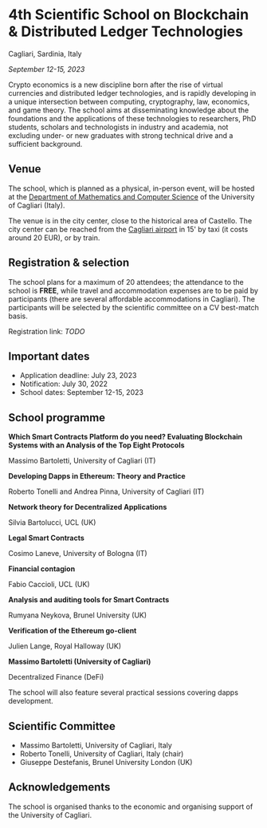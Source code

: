 # 4th Scientific School on Blockchain & Distributed Ledger Technologies

Cagliari, Sardinia, Italy

*September 12-15, 2023*

Crypto economics is a new discipline born after the rise of virtual currencies and distributed ledger technologies, and is rapidly developing in a unique intersection between computing, cryptography,  law,
economics, and game theory. The school aims at disseminating  knowledge about the foundations and the applications of these technologies to researchers, PhD students, scholars and technologists in industry and academia, not excluding under- or new graduates with strong technical drive and a sufficient background.


## Venue

The school, which is planned as a physical, in-person event, will be hosted at the [Department of Mathematics and Computer Science](https://goo.gl/maps/jjzgXGtSLtVBSrDu9) of the University of Cagliari (Italy).

The venue is in the city center, close to the historical area of Castello. 
The city center can be reached from the [Cagliari airport](http://www.sogaer.it/it) in 15' by taxi (it costs around 20 EUR), or by train.


## Registration & selection

The school plans for a maximum of 20 attendees; the attendance to the school is **FREE**, while travel and accommodation expenses are to be paid by participants (there are several affordable accommodations in Cagliari). 
The participants will be selected by the scientific  committee on a CV best-match basis.

Registration link:
*TODO*


## Important dates

- Application deadline: July 23, 2023
- Notification: July 30, 2022
- School dates: September 12-15, 2023


## School programme

**Which Smart Contracts Platform do you need? Evaluating Blockchain Systems with an Analysis of the Top Eight Protocols**

Massimo Bartoletti, University of Cagliari (IT)

**Developing Dapps in Ethereum: Theory and Practice**

Roberto Tonelli and Andrea Pinna, University of Cagliari (IT)

**Network theory for Decentralized Applications**

Silvia Bartolucci, UCL (UK)

**Legal Smart Contracts** 

Cosimo Laneve, University of Bologna (IT)

**Financial contagion**

Fabio Caccioli, UCL (UK)

**Analysis and auditing tools for Smart Contracts**

Rumyana Neykova, Brunel University (UK)

**Verification of the Ethereum go-client**

Julien Lange, Royal Halloway (UK)

**Massimo Bartoletti (University of Cagliari)**

Decentralized Finance (DeFi)

The school will also feature several practical sessions covering dapps development. 


## Scientific Committee

- Massimo Bartoletti, University of Cagliari, Italy
- Roberto Tonelli, University of Cagliari, Italy (chair)
- Giuseppe Destefanis, Brunel University London (UK)


## Acknowledgements

The school is organised thanks to the economic and organising support of the University of Cagliari.
